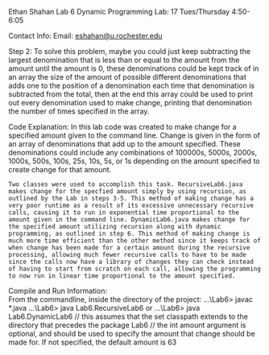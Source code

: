 Ethan Shahan Lab 6 Dynamic Programming
Lab: 17 Tues/Thursday 4:50-6:05

Contact Info:
    Email: eshahan@u.rochester.edu

Step 2:
    To solve this problem, maybe you could just keep subtracting the largest denomination that is less than or equal to the amount from the amount until the amount is 0, these denominations could be kept track of in an array the size of the amount of possible different denominations that adds one to the position of a denomination each time that denomination is subtracted from the total, then at the end this array could be used to print out every denomination used to make change, printing that denomination the number of times specified in the array.

Code Explanation:
    In this lab code was created to make change for a specified amount given to the command line. Change is given in the form of an array of denominations that add up to the amount specified. These denominations could include any combinations of 100000s, 5000s, 2000s, 1000s, 500s, 100s, 25s, 10s, 5s, or 1s depending on the amount specified to create change for that amount.

    Two classes were used to accomplish this task. RecursiveLab6.java makes change for the specfied amount simply by using recursion, as outlined by the Lab in steps 3-5. This method of making change has a very poor runtime as a result of its excessive unnecessary recursive calls, causing it to run in exponential time proportional to the amount given in the command line. DynamicLab6.java makes change for the specified amount utilizing recursion along with dynamic programming, as outlined in step 6. This method of making change is much more time efficient than the other method since it keeps track of when change has been made for a certain amount during the recursive processing, allowing much fewer recursive calls to have to be made since the calls now have a library of changes they can check instead of having to start from scratch on each call, allowing the programming to now run in linear time proportional to the amount specified. 

Compile and Run Information:        
    From the commandline, inside the directory of the project:
        ...\Lab6> javac *.java
        ...\Lab6> java Lab6.RecursiveLab6 <amount>
        or
        ...\Lab6> java Lab6.DynamicLab6 <amount>
        // this assumes that the set classpath extends to the directory that precedes the package Lab6
        // the int amount argument is optional, and should be used to specify the amount that change should be made for. If not specified, the default amount is 63